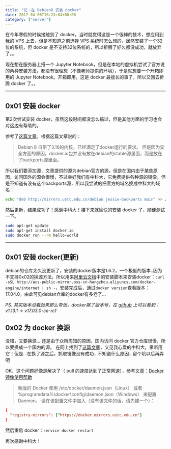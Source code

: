 ```yaml
---
title: "记：在 Debian8 安装 docker"
date: 2017-04-06T16:23:04+08:00
category: ["server"]
---
```


在今年寒假的时候接触到了 docker，当时就觉得这是一个很棒的技术，想应用到我的 VPS 上去，但是不知道之前选择 VPS 系统时怎么想的，居然安装了一个32位的系统，但 docker 是不支持32位系统的，所以折腾了好久都没成功，就放弃了。。

现在想在服务器上搭一个 Jupyter Notebook，但是在本地的虚拟机尝试了官方说的两种安装方法，都没有很理想（不像老师提供的环境），于是就想要一个开箱即用的 Jupyter Notebook。开箱即用，这是 docker 最擅长的事了，所以又回去折腾 docker 了。。<!--more-->

----

## 0x01 安装 docker
第2次尝试安装 docker，虽然这段时间都没怎么搞过，但是其他方面的学习也会对这边有帮助的。

参考了[这篇文章](http://www.docker.org.cn/book/install/install-docker-on-debian-8.0-jessie-34.html)。根据这篇文章说的：

> Debian 8 自带了3.16的内核，已经满足了docker运行的要求。
但是因为安全方面的原因，docker.io包并没有放在debian的stable源里面，而是放在了backports源里面。

所以我们要添加源，文章提供的源为debian官方的源，但是在国内由于某些原因，访问国外的源会很慢，不过幸好我们有中科大，它免费提供各种源的镜像，但是不知道有没有这个backports源，所以我尝试的把官方的域名换成中科大的域名：

```bash
echo "deb http://mirrors.ustc.edu.cn/debian jessie-backports main" >> /etc/apt/sources.list
```

然后更新，结果成功了！感谢中科大！接下来就愉快的安装 docker 了，顺便测试一下。
```bash
sudo apt-get update
sudo apt-get install docker.io
sudo docker run --rm hello-world 
```
----

## 0x01 安装 docker(更新)
debian的仓库太久没更新了，安装的docker版本是1.6.2，一个极低的版本..因为不支持0x02的换源方法，所以用来[阿里云文档](https://help.aliyun.com/knowledge_detail/42851.html)中的安装脚本来安装docker：`curl -sSL http://acs-public-mirror.oss-cn-hangzhou.aliyuncs.com/docker-engine/internet | sh -`，安装完成后，通过`docker version`查看版本：17.04.0。由此可见debian仓库的docker有多老了...

*PS. 其实版本没看起来那么夸张，docker飙了版本号，在 [github](https://github.com/docker/docker/releases) 上可以看到：v1.13.1 -> v17.03.0-ce-rc1*

## 0x02 为 docker 换源
没错，又要换源...
还是由于众所周知的原因，国内访问 docker 官方仓库很慢，所以要换成一个国内的源。
在网上找到了[这篇文章](http://www.datastart.cn/tech/2016/09/28/docker-mirror.html)，又见我心爱的中科大，果断用它！但是...在换了源之后，抓取镜像没有成功...不知道什么原因...留个坑以后再弄吧

OK，这个问题好像是解决了（ pull 的速度达到了正常网速），参考文章：[Docker 镜像使用帮助](https://lug.ustc.edu.cn/wiki/mirrors/help/docker)

> 新版的 Docker 使用 /etc/docker/daemon.json（Linux） 或者 %programdata%\docker\config\daemon.json（Windows） 来配置 Daemon。
> 请在该配置文件中加入（没有该文件的话，请先建一个）：

```conf
{
  "registry-mirrors": ["https://docker.mirrors.ustc.edu.cn"]
}
```

然后重启 docker：`service docker restart`

再次感谢中科大！
